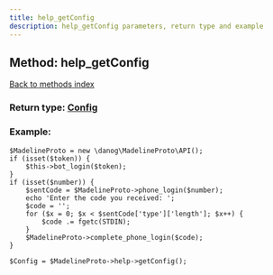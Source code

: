 ```yaml
---
title: help_getConfig
description: help_getConfig parameters, return type and example
---
```

## Method: help\_getConfig  
[Back to methods index](index.md)




### Return type: [Config](../types/Config.md)

### Example:


```
$MadelineProto = new \danog\MadelineProto\API();
if (isset($token)) {
    $this->bot_login($token);
}
if (isset($number)) {
    $sentCode = $MadelineProto->phone_login($number);
    echo 'Enter the code you received: ';
    $code = '';
    for ($x = 0; $x < $sentCode['type']['length']; $x++) {
        $code .= fgetc(STDIN);
    }
    $MadelineProto->complete_phone_login($code);
}

$Config = $MadelineProto->help->getConfig();
```